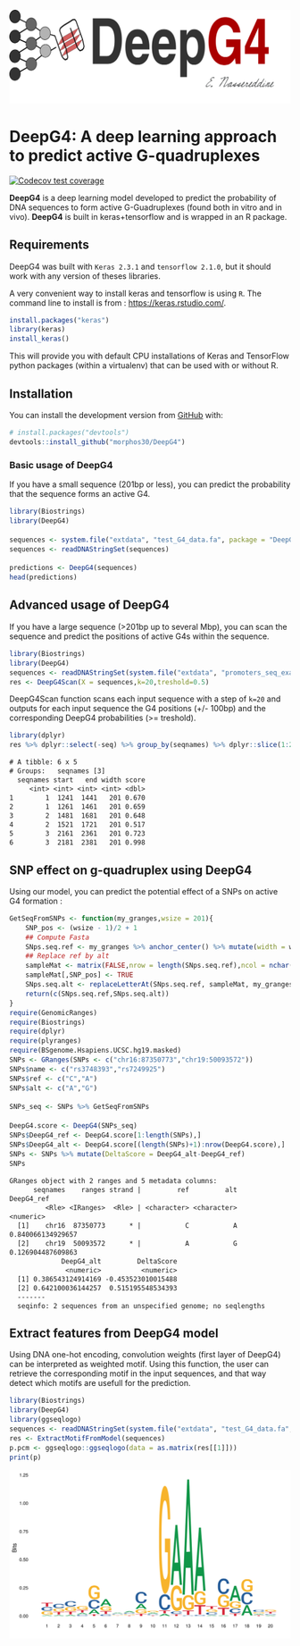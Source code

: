 
<!-- README.md is generated from README.Rmd. Please edit that file -->

![logo](logo.svg)

# **DeepG4**: A deep learning approach to predict active G-quadruplexes

<!-- badges: start -->

[![Codecov test
coverage](https://codecov.io/gh/morphos30/DeepG4/branch/master/graph/badge.svg)](https://codecov.io/gh/morphos30/DeepG4?branch=master)
<!-- badges: end -->

**DeepG4** is a deep learning model developed
to predict the probability of DNA sequences to form active G-Guadruplexes (found both in vitro and in vivo). 
**DeepG4** is built in keras+tensorflow and is wrapped in an R package. 


## Requirements

DeepG4 was built with `Keras 2.3.1` and `tensorflow 2.1.0`, but it
should work with any version of theses libraries.

A very convenient way to install keras and tensorflow is using `R`. The command line to install is from : <https://keras.rstudio.com/>.

``` r
install.packages("keras")
library(keras)
install_keras()
```

This will provide you with default CPU installations of Keras and
TensorFlow python packages (within a virtualenv) that can be used with
or without R.

## Installation

You can install the development version from
[GitHub](https://github.com/) with:

``` r
# install.packages("devtools")
devtools::install_github("morphos30/DeepG4")
```

### Basic usage of DeepG4

If you have a small sequence (201bp or less), you can predict the 
probability that the sequence forms an active G4.

``` r
library(Biostrings)
library(DeepG4)

sequences <- system.file("extdata", "test_G4_data.fa", package = "DeepG4")
sequences <- readDNAStringSet(sequences)

predictions <- DeepG4(sequences)
head(predictions)
```

## Advanced usage of DeepG4


If you have a large sequence (>201bp up to several Mbp), you can scan the sequence 
and predict the positions of active G4s within the sequence.

``` r
library(Biostrings)
library(DeepG4)
sequences <- readDNAStringSet(system.file("extdata", "promoters_seq_example.fa", package = "DeepG4"))
res <- DeepG4Scan(X = sequences,k=20,treshold=0.5)
```

DeepG4Scan function scans each input sequence with a step of 
`k=20` and outputs for each input sequence the G4 positions (+/- 100bp)
and the corresponding DeepG4 probabilities (\>= treshold).

``` r
library(dplyr)
res %>% dplyr::select(-seq) %>% group_by(seqnames) %>% dplyr::slice(1:2) %>%  head
```

    # A tibble: 6 x 5
    # Groups:   seqnames [3]
      seqnames start   end width score
         <int> <int> <int> <int> <dbl>
    1        1  1241  1441   201 0.670
    2        1  1261  1461   201 0.659
    3        2  1481  1681   201 0.648
    4        2  1521  1721   201 0.517
    5        3  2161  2361   201 0.723
    6        3  2181  2381   201 0.998

## SNP effect on g-quadruplex using DeepG4

Using our model, you can predict the potential effect of a SNPs on
active G4 formation :

``` r
GetSeqFromSNPs <- function(my_granges,wsize = 201){
    SNP_pos <- (wsize - 1)/2 + 1 
    ## Compute Fasta
    SNps.seq.ref <- my_granges %>% anchor_center() %>% mutate(width = wsize) %>% getSeq(BSgenome.Hsapiens.UCSC.hg19.masked,.)
    ## Replace ref by alt
    sampleMat <- matrix(FALSE,nrow = length(SNps.seq.ref),ncol = nchar(SNps.seq.ref[1]))
    sampleMat[,SNP_pos] <- TRUE
    SNps.seq.alt <- replaceLetterAt(SNps.seq.ref, sampleMat, my_granges$alt)
    return(c(SNps.seq.ref,SNps.seq.alt))
}
require(GenomicRanges)
require(Biostrings)
require(dplyr)
require(plyranges)
require(BSgenome.Hsapiens.UCSC.hg19.masked)
SNPs <- GRanges(SNPs <- c("chr16:87350773","chr19:50093572"))
SNPs$name <- c("rs3748393","rs7249925")
SNPs$ref <- c("C","A")
SNPs$alt <- c("A","G")

SNPs_seq <- SNPs %>% GetSeqFromSNPs

DeepG4.score <- DeepG4(SNPs_seq)
SNPs$DeepG4_ref <- DeepG4.score[1:length(SNPs),]
SNPs$DeepG4_alt <- DeepG4.score[(length(SNPs)+1):nrow(DeepG4.score),]
SNPs <- SNPs %>% mutate(DeltaScore = DeepG4_alt-DeepG4_ref)
SNPs
```

    GRanges object with 2 ranges and 5 metadata columns:
          seqnames    ranges strand |         ref         alt        DeepG4_ref
             <Rle> <IRanges>  <Rle> | <character> <character>         <numeric>
      [1]    chr16  87350773      * |           C           A 0.840066134929657
      [2]    chr19  50093572      * |           A           G 0.126904487609863
                 DeepG4_alt         DeltaScore
                  <numeric>          <numeric>
      [1] 0.386543124914169 -0.453523010015488
      [2] 0.642100036144257  0.515195548534393
      -------
      seqinfo: 2 sequences from an unspecified genome; no seqlengths

## Extract features from DeepG4 model

Using DNA one-hot encoding, convolution weights (first layer of DeepG4)
can be interpreted as weighted motif. Using this function, the user can
retrieve the corresponding motif in the input sequences, and that way
detect which motifs are usefull for the prediction.

``` r
library(Biostrings)
library(DeepG4)
library(ggseqlogo)
sequences <- readDNAStringSet(system.file("extdata", "test_G4_data.fa", package = "DeepG4"))
res <- ExtractMotifFromModel(sequences)
p.pcm <- ggseqlogo::ggseqlogo(data = as.matrix(res[[1]]))
print(p)
```


![](best_pcm_from_kernel.svg)
